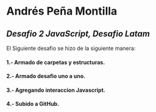 # Andrés Peña Montilla
## _Desafio 2 JavaScript, Desafio Latam_

El Siguiente desafio se hizo de la siguiente manera:
#### 1.- Armado de carpetas y estructuras.
#### 2.- Armado desafio uno a uno.
#### 3.- Agregando interaccion Javascript.
#### 4.- Subido a GitHub.